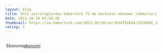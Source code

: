```yaml
--- 
layout: blog
title: Ünlü astrologlardan Habertürk TV'de korkutan ekonomi tahminleri
date: 2021-10-20 03:54:28
thumbnail: https://im.haberturk.com/2021/10/20/ver1634702644/3226890_1200x627.jpg
rating: 3
---
```

</br>&nbsp;Ekonomi<a href="Ekonomi">ekonomi</a>